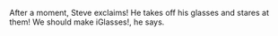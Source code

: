 After a moment, Steve exclaims! He takes off his glasses and stares at them! We should make iGlasses!, he says.
